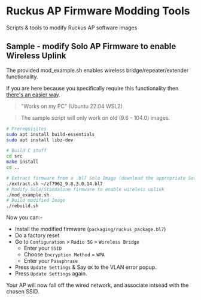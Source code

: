 # Ruckus AP Firmware Modding Tools
Scripts &amp; tools to modify Ruckus AP software images

## Sample - modify Solo AP Firmware to enable Wireless Uplink

The provided mod_example.sh enables wireless bridge/repeater/extender functionality.

If you are here because you specifically require this functionality then [there's an easier way](https://ms264556.github.io/Hackery/pages/StandaloneWirelessBridgeRepeater.html).

> "Works on my PC" (Ubuntu 22.04 WSL2)  

> The sample script will only work on old (9.6 - 104.0) images.  

```bash
# Prerequisites
sudo apt install build-essentials
sudo apt install libz-dev

# Build C stuff
cd src
make install
cd ..

# Extract firmware from a .bl7 Solo Image (download the appropriate Solo image for your AP model from https://support.ruckuswireless.com/software)
./extract.sh ~/zf7962_9.8.3.0.14.bl7
# Modify Solo/Standalone firmware to enable wireless uplink
./mod_example.sh
# Build modified Image
./rebuild.sh
```

Now you can:-
* Install the modified firmware (`packaging/ruckus_package.bl7`)
* Do a factory reset
* Go to `Configuration` > `Radio 5G` > `Wireless Bridge`
  * Enter your `SSID`
  * Choose `Encryption Method` = `WPA`
  * Enter your `Passphrase`
* Press `Update Settings` & Say `OK` to the VLAN error popup.
* Press `Update Settings` again. 

Your AP will now fall off the wired network, and associate intsead with the chosen SSID.
